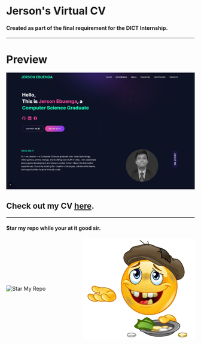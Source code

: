 # Jerson's Virtual CV

#### Created as part of the final requirement for the DICT Internship.

---

# Preview

![](./public/png/HomepageCV.png)

## Check out my CV [here](https://portfolio-jerson.netlify.app/).

---

#### Star my repo while your at it good sir.

<div style="display: flex; align-items: center;">
  <img src="./public/png/starMyRepo.png" alt="Star My Repo" width="270" />
  <img src="./public/png/homeless.jpg" alt="Homeless" width="300" />
</div>